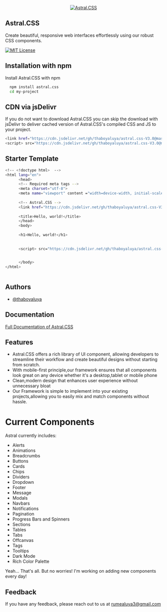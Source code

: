 <p align="center">
  <a href="https://thaboyaluya.github.io" target="_blank">
    <picture>
      <img alt="Astral.CSS" src="https://cdn.jsdelivr.net/gh/thaboyaluya/thaboyaluya.github.io@master/favicon_package_v0.16/android-chrome-192x192.png">
    </picture>
  </a>
</p>


## Astral.CSS

 Create beautiful, responsive web interfaces effortlessly using our robust CSS components.



[![MIT License](https://img.shields.io/badge/License-MIT-green.svg)](https://github.com/thaboyaluya/thaboyaluya.github.io/blob/master/LICENSE)



## Installation with npm

Install Astral.CSS with npm

```bash
  npm install astral.css
  cd my-project
```

## CDN via jsDelivr

If you do not want to download Astral.CSS you can skip the download with jsDelivr to deliver cached version of Astral.CSS's compiled CSS and JS to your project.

```bash
<link href="https://cdn.jsdelivr.net/gh/thaboyaluya/astral.css-V3.0@master/css/astral.css-v3.0.min.css" rel="stylesheet" >
<script> src="https://cdn.jsdelivr.net/gh/thaboyaluya/astral.css-V3.0@master/js/astral-v3.0.min.js" ></script>
```


## Starter Template
```bash
<!-- <!doctype html>  -->
<html lang="en">
      <head>
      <!-- Required meta tags -->
      <meta charset="utf-8">
      <meta name="viewport" content ="width=device-width, initial-scale=1">
      
      <!-- Astral.CSS -->
      <link href="https://cdn.jsdelivr.net/gh/thaboyaluya/astral.css-V3.0@master/css/astral.css-v3.0.min.css" rel="stylesheet" >
                  
      <title>Hello, world!</title>
      </head>
      <body>
      
      <h1>Hello, world!</h1>
                  
                  
      <script> src="https://cdn.jsdelivr.net/gh/thaboyaluya/astral.css-V3.0@master/js/astral-v3.0.min.js" ></script>
                  

      </body>
</html>
            

```
    
## Authors

- [@thaboyaluya](https://github.com/thaboyaluya)


## Documentation

[Full Documentation of Astral.CSS](https://thaboyaluya.github.io/astral/documentation/get-started/introduction/get-started.html)


## Features

- Astral.CSS offers a rich library of UI component, allowing developers to streamline their workflow and create beautiful designs without starting from scratch.
- With mobile-first principle,our framework ensures that all components look great on any device whether it's a desktop,tablet or mobile phone
- Clean,modern design that enhances user experience without unnecessary bloat
- Our Framework is simple to implement into your existing projects,allowing you to easily mix and match components without hassle.

# Current Components

Astral currently includes:

- Alerts
- Animations
- Breadcrumbs
- Buttons
- Cards
- Chips
- Dividers
- Dropdown
- Footer
- Message
- Modals
- Navbars
- Notifications
- Pagination
- Progress Bars and Spinners
- Sections
- Tables
- Tabs
- Offcanvas
- Tags
- Tooltips
- Dark Mode
- Rich Color Palette


Yeah... That's all. But no worries! I'm working on adding new components every day!





## Feedback

If you have any feedback, please reach out to us at rumealuya3@gmail.com

